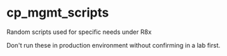 # cp_mgmt_scripts
Random scripts used for specific needs under R8x 

Don't run these in production environment without confirming in a lab first. 
